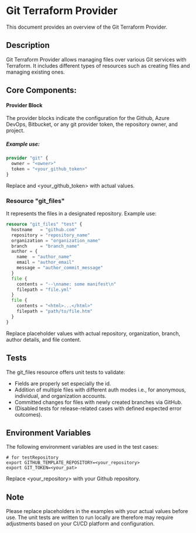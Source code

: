 # Git Terraform Provider

This document provides an overview of the Git Terraform Provider.

## Description

Git Terraform Provider allows managing files over various Git services with Terraform. It includes different types of resources such as creating files and managing existing ones.

## Core Components:

#### Provider Block

The provider blocks indicate the configuration for the Github, Azure DevOps, Bitbucket, or any git provider token, the repository owner, and project.

##### Example use:

```terraform
provider "git" {
  owner = "<owner>"
  token = "<your_github_token>"
}
```
Replace <owner> and <your_github_token> with actual values.

### Resource "git_files"

It represents the files in a designated repository.
Example use:

```terraform
resource "git_files" "test" {
  hostname   = "github.com"
  repository = "repository_name"
  organization = "organization_name"
  branch     = "branch_name"
  author = {
    name  = "author_name"
    email = "author_email"
    message = "author_commit_message"
  }
  file {
    contents = "--\nname: some manifest\n"
    filepath = "file.yml"
  }
  file {
    contents = "<html>...</html>"
    filepath = "path/to/file.htm"
  }  
}
```

Replace placeholder values with actual repository, organization, branch, author details, and file content.

## Tests

The git_files resource offers unit tests to validate:

- Fields are properly set especially the id.
- Addition of multiple files with different auth modes i.e., for anonymous, individual, and organization accounts.
- Committed changes for files with newly created branches via GitHub.
- (Disabled tests for release-related cases with defined expected error outcomes).

## Environment Variables

The following environment variables are used in the test cases:

```
# for testRepository
export GITHUB_TEMPLATE_REPOSITORY=<your_repository>
export GIT_TOKEN=<your_pat>
```

Replace <your_repository> with your Github repository.

## Note

Please replace placeholders in the examples with your actual values before use. The unit tests are written to run locally are therefore may require adjustments based on your CI/CD platform and configuration.
